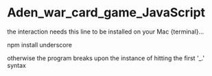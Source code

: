 # Aden_war_card_game_JavaScript

the interaction needs this line to be installed on your Mac {terminal}...
<div>
npm install underscore

otherwise the program breaks upon the instance of hitting the first '_.' syntax

